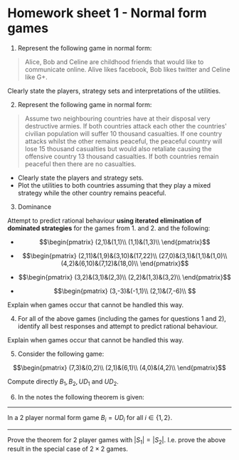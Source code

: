 # Homework sheet 1 - Normal form games

1. Represent the following game in normal form:

> Alice, Bob and Celine are childhood friends that would like to communicate online. Alive likes facebook, Bob likes twitter and Celine like G+.

Clearly state the players, strategy sets and interpretations of the utilities.

2. Represent the following game in normal form:

> Assume two neighbouring countries have at their disposal very destructive armies. If both countries attack each other the countries' civilian population will suffer 10 thousand casualties. If one country attacks whilst the other remains peaceful, the peaceful country will lose 15 thousand casualties but would also retaliate causing the offensive country 13 thousand casualties. If both countries remain peaceful then there are no casualties.

- Clearly state the players and strategy sets.
- Plot the utilities to both countries assuming that they play a mixed strategy while the other country remains peaceful.


3. Dominance

Attempt to predict rational behaviour **using iterated elimination of dominated strategies** for the games from 1. and 2. and the following:


- $$\begin{pmatrix}
(2,1)&(1,1)\\
(1,1)&(1,3)\\
\end{pmatrix}$$

- $$\begin{pmatrix}
(2,11)&(1,9)&(3,10)&(17,22)\\
(27,0)&(3,1)&(1,1)&(1,0)\\
(4,2)&(6,10)&(7,12)&(18,0)\\
\end{pmatrix}$$

- $$\begin{pmatrix}
(3,2)&(3,1)&(2,3)\\
(2,2)&(1,3)&(3,2)\\
\end{pmatrix}$$

- $$\begin{pmatrix}
(3,-3)&(-1,1)\\
(2,1)&(7,-6)\\
$$

Explain when games occur that cannot be handled this way.

4. For all of the above games (including the games for questions 1 and 2), identify all best responses and attempt to predict rational behaviour.

Explain when games occur that cannot be handled this way.

5. Consider the following game:

$$\begin{pmatrix}
(7,3)&(0,2)\\
(2,1)&(6,1)\\
(4,0)&(4,2)\\
\end{pmatrix}$$

Compute directly $B_1,B_2,UD_1$ and $UD_2$.

6. In the notes the following theorem is given:

---

In a 2 player normal form game $B_i = UD_i$ for all $i \in\{1,2\}$.

---

Prove the theorem for 2 player games with $|S_1|=|S_2|$. I.e. prove the above result in the special case of $2\times 2$ games.
